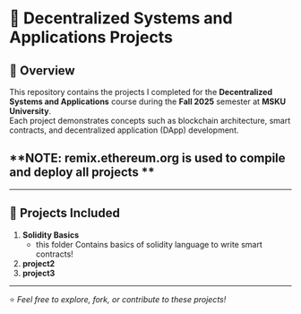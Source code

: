 # 🧩 Decentralized Systems and Applications Projects

## 📘 Overview  
This repository contains the projects I completed for the **Decentralized Systems and Applications** course during the **Fall 2025** semester at **MSKU University**.  
Each project demonstrates concepts such as blockchain architecture, smart contracts, and decentralized application (DApp) development.

## **NOTE: remix.ethereum.org is used to compile and deploy all projects **

---

## 💼 Projects Included  
1. **Solidity Basics**
   - this folder Contains basics of solidity language to write smart contracts!
3. **project2**
4. **project3**
---

⭐ *Feel free to explore, fork, or contribute to these projects!*
